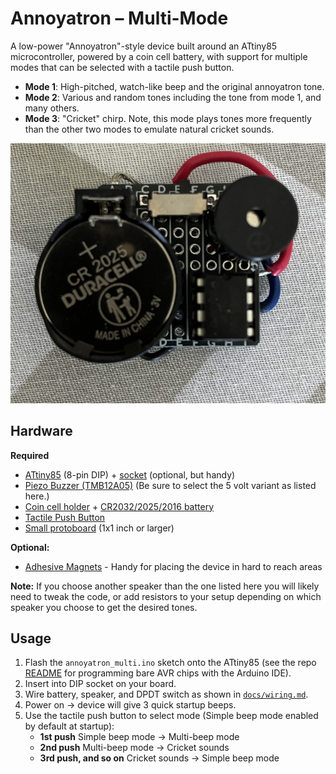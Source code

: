 # Annoyatron – Multi-Mode

A low-power "Annoyatron"-style device built around an ATtiny85 microcontroller, powered by a coin cell battery, with support for multiple modes that can be selected with a tactile push button.

- **Mode 1**: High-pitched, watch-like beep and the original annoyatron tone.
- **Mode 2**: Various and random tones including the tone from mode 1, and many others.
- **Mode 3**: "Cricket" chirp. Note, this mode plays tones more frequently than the other two modes to emulate natural cricket sounds.

![Front View](images/front.jpg)

## Hardware

**Required**
- [ATtiny85](https://s.click.aliexpress.com/e/_oDQX1nd) (8-pin DIP) + [socket](https://s.click.aliexpress.com/e/_olj3N3z) (optional, but handy)
- [Piezo Buzzer (TMB12A05)](https://s.click.aliexpress.com/e/_onY2x6d) (Be sure to select the 5 volt variant as listed here.)
- [Coin cell holder](https://s.click.aliexpress.com/e/_okgPNi7) + [CR2032/2025/2016 battery](https://www.aliexpress.us/item/3256805763327909.html?spm=a2g0o.cart.0.0.4e8838daufVBVd&mp=1&pdp_npi=5%40dis%21USD%21USD%207.15%21USD%205.08%21%21USD%204.90%21%21%21%402101eac917569158391367885ee5ac%2112000034988159617%21ct%21US%216342416047%21%211%210&gatewayAdapt=glo2usa)
- [Tactile Push Button](https://s.click.aliexpress.com/e/_oEAKt9T)
- [Small protoboard](https://s.click.aliexpress.com/e/_oFym2z5) (1x1 inch or larger)

**Optional:**
- [Adhesive Magnets](https://s.click.aliexpress.com/e/_oFuSSpN) - Handy for placing the device in hard to reach areas

**Note:** If you choose another speaker than the one listed here you will likely need to tweak the code, or add resistors to your setup depending on which speaker you choose to get the desired tones.

## Usage
1. Flash the `annoyatron_multi.ino` sketch onto the ATtiny85 (see the repo [README](../../README.md) for programming bare AVR chips with the Arduino IDE).
2. Insert into DIP socket on your board.
3. Wire battery, speaker, and DPDT switch as shown in [`docs/wiring.md`](docs/wiring.md).
4. Power on → device will give 3 quick startup beeps.
5. Use the tactile push button to select mode (Simple beep mode enabled by default at startup):
   - **1st push** Simple beep mode → Multi-beep mode
   - **2nd push** Multi-beep mode → Cricket sounds
   - **3rd push, and so on** Cricket sounds → Simple beep mode
